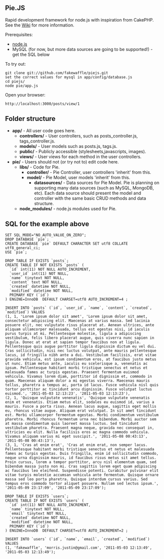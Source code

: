## Pie.JS
Rapid development framework for node.js with inspiration from CakePHP. See the [Wiki](https://github.com/fakewaffle/piejs/wiki) for more information.

Prerequisites:

* [node.js](https://github.com/joyent/node)
* MySQL (for now, but more data sources are going to be supported!) - get the SQL below

To try out:

    git clone git://github.com/fakewaffle/piejs.git
	set the correct values for mysql in app/config/database.js
    cd piejs/
    node pie/app.js

Open your browser:

    http://localhost:3000/posts/view/1

## Folder structure
* **app/** - All user code goes here.
    * **controllers/** - User controllers, such as posts_controller.js, tags_controller.js.
    * **models/** - User models such as posts.js, tags.js.
    * **public/** - Publicly accessible (stylesheets,javascripts, images).
    * **views/** - User views for each method in the user controllers.
* **pie/** - Users should not (or try not to) edit code here.
    * **libs/** - Code for Pie.
        * **controller/** - Pie Controller, user controllers 'inherit' from this.
        * **model/** - Pie Model, user models 'inherit' from this.
            * **datasources/** - Data sources for Pie Model. Pie is planning on supporting many data sources (such as MySQL, MongoDB, etc). Each data source should present the model and controller with the same basic CRUD methods and data structure.
    * **node_modules/** - node.js modules used for Pie.

## SQL for the example above
    SET SQL_MODE="NO_AUTO_VALUE_ON_ZERO";
	DROP DATABASE `pie`;
	CREATE DATABASE `pie` DEFAULT CHARACTER SET utf8 COLLATE utf8_general_ci;
	USE `pie`;

	DROP TABLE IF EXISTS `posts`;
	CREATE TABLE IF NOT EXISTS `posts` (
	  `id` int(11) NOT NULL AUTO_INCREMENT,
	  `user_id` int(11) NOT NULL,
	  `name` tinytext NOT NULL,
	  `content` text NOT NULL,
	  `created` datetime NOT NULL,
	  `modified` datetime NOT NULL,
	  PRIMARY KEY (`id`)
	) ENGINE=InnoDB  DEFAULT CHARSET=utf8 AUTO_INCREMENT=4 ;

	INSERT INTO `posts` (`id`, `user_id`, `name`, `content`, `created`, `modified`) VALUES
	(1, 1, 'Lorem ipsum dolor sit amet', 'Lorem ipsum dolor sit amet, consectetur adipiscing elit. Maecenas at varius massa. Sed lacinia posuere elit, nec vulputate risus placerat at. Aenean ultrices, ante aliquam ullamcorper malesuada, tellus est egestas nisi, id iaculis purus turpis at mi. Pellentesque molestie, ligula a adipiscing vestibulum, felis libero placerat augue, quis viverra nunc sapien in ligula. Donec at erat at sapien tempor faucibus non at ligula. Pellentesque quis augue porttitor ligula dignissim dictum eu vel dui. Cras sollicitudin, nisi nec luctus volutpat, ante mauris pellentesque lacus, id fringilla nibh ante a dui. Vestibulum facilisis, erat vitae gravida vehicula, est ipsum condimentum eros, at faucibus justo metus ut nunc. Etiam metus ante, iaculis eu scelerisque a, venenatis ac ipsum. Pellentesque habitant morbi tristique senectus et netus et malesuada fames ac turpis egestas. Praesent fermentum euismod vehicula. Vivamus lorem diam, porttitor id dignissim et, commodo in quam. Maecenas aliquam dolor a mi egestas viverra. Maecenas mauris tellus, pharetra a tempus ac, porta id lacus. Fusce vehicula nisl quis tortor porttitor ac tincidunt arcu dignissim. Fusce volutpat luctus euismod.', '2011-05-03 12:13:23', '2011-05-03 12:13:23'),
	(2, 1, 'Quisque vulputate venenatis', 'Quisque vulputate venenatis enim et venenatis. Etiam metus elit, sodales eu euismod id, varius a mauris. Fusce a porta risus. Aenean lacus augue, sagittis eget mollis eu, rhoncus vitae augue. Aliquam erat volutpat. In sit amet tincidunt est. Morbi ullamcorper fermentum egestas. Morbi condimentum vestibulum pharetra. Morbi rhoncus fermentum urna nec bibendum. Morbi auctor sem at massa condimentum quis laoreet massa luctus. Sed tincidunt vestibulum pharetra. Praesent magna neque, gravida nec consequat in, ultricies eu elit. Nulla facilisis eros ac magna commodo vehicula. Vivamus aliquam varius mi eget suscipit.', '2011-05-08 00:43:13', '2011-05-08 00:43:13'),
	(3, 1, 'Cras at enim erat', 'Cras at enim erat, non semper lacus. Pellentesque habitant morbi tristique senectus et netus et malesuada fames ac turpis egestas. Duis fringilla, enim id sollicitudin commodo, neque urna dignissim mauris, id faucibus risus metus sit amet tellus. Proin cursus, lorem a tempor porttitor, arcu nisl elementum quam, sed bibendum massa justo non mi. Cras sagittis lorem eget quam adipiscing ac faucibus leo eleifend. Suspendisse potenti. Curabitur pulvinar elit vitae turpis molestie accumsan vehicula ante fermentum. Quisque ornare massa sed leo porta pharetra. Quisque interdum cursus varius. Sed tempus eros commodo tortor aliquet posuere. Nullam sed lectus ipsum.', '2011-05-09 23:17:09', '2011-05-09 23:17:09');

	DROP TABLE IF EXISTS `users`;
	CREATE TABLE IF NOT EXISTS `users` (
	  `id` int(11) NOT NULL AUTO_INCREMENT,
	  `name` tinytext NOT NULL,
	  `email` tinytext NOT NULL,
	  `created` datetime NOT NULL,
	  `modified` datetime NOT NULL,
	  PRIMARY KEY (`id`)
	) ENGINE=InnoDB  DEFAULT CHARSET=utf8 AUTO_INCREMENT=2 ;

	INSERT INTO `users` (`id`, `name`, `email`, `created`, `modified`) VALUES
	(1, 'fakewaffle', 'morris.justin@gmail.com', '2011-05-03 12:13:49', '2011-05-03 12:13:49');